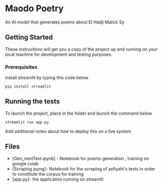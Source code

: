 # Maodo Poetry

An AI model that generates poems about El Hadji Malick Sy

## Getting Started

These instructions will get you a copy of the project up and running on your local machine for development and testing purposes. 

### Prerequisites

install streamlit by typing this code below 

```
pip install streamlit
```

## Running the tests

To launch the project, place  in the folder and launch the command below

```
streamlit run app.py
```

Add additional notes about how to deploy this on a live system

## Files 

* [Gen_nextText.ipynb] - Notebook for poems generation , training on google colab
* [Scraping.ipyng]- Notebook for the scraping of asfiyahi's texts in order to constitute the corpus for training
* [app.py]- the application running on streamlit

  

